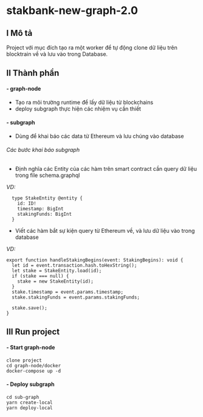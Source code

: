 # stakbank-new-graph-2.0

## I Mô tả 
  Project với mục đích tạo ra một worker để tự động clone dữ liệu trên blocktrain về và lưu vào trong Database.
  
## II Thành phần
#### - graph-node
 -  Tạo ra môi trường runtime để lấy dữ liệu từ blockchains
 -  deploy subgraph thực hiện các nhiệm vụ cần thiết
#### - subgraph
 -  Dùng để khai báo các data từ Ethereum và lưu chúng vào database
 ######   *Các bước khai báo subgraph* 
  
  - Định nghĩa các Entity của các hàm trên smart contract cần query dữ liệu trong file schema.graphql

  *VD:*
  ```
    type StakeEntity @entity {
      id: ID!
      timestamp: BigInt
      stakingFunds: BigInt
    }
  ```
  - Viết các hàm bắt sự kiện query từ Ethereum về, và lưu dữ liệu vào trong database

  *VD:*
  ```
  export function handleStakingBegins(event: StakingBegins): void {
    let id = event.transaction.hash.toHexString();
    let stake = StakeEntity.load(id);
    if (stake === null) {
      stake = new StakeEntity(id);
    }
    stake.timestamp = event.params.timestamp;
    stake.stakingFunds = event.params.stakingFunds;

    stake.save();
  }
  ```
  
 ## III Run project
  #### - Start graph-node
    clone project
    cd graph-node/docker
    docker-compose up -d
  
  #### - Deploy subgraph
    cd sub-graph
    yarn create-local
    yarn deploy-local
    
